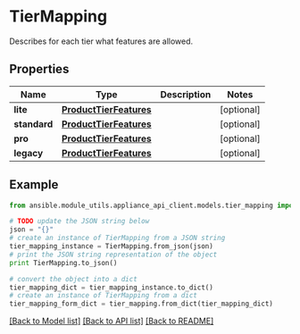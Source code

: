 # TierMapping

Describes for each tier what features are allowed. 

## Properties
Name | Type | Description | Notes
------------ | ------------- | ------------- | -------------
**lite** | [**ProductTierFeatures**](ProductTierFeatures.md) |  | [optional] 
**standard** | [**ProductTierFeatures**](ProductTierFeatures.md) |  | [optional] 
**pro** | [**ProductTierFeatures**](ProductTierFeatures.md) |  | [optional] 
**legacy** | [**ProductTierFeatures**](ProductTierFeatures.md) |  | [optional] 

## Example

```python
from ansible.module_utils.appliance_api_client.models.tier_mapping import TierMapping

# TODO update the JSON string below
json = "{}"
# create an instance of TierMapping from a JSON string
tier_mapping_instance = TierMapping.from_json(json)
# print the JSON string representation of the object
print TierMapping.to_json()

# convert the object into a dict
tier_mapping_dict = tier_mapping_instance.to_dict()
# create an instance of TierMapping from a dict
tier_mapping_form_dict = tier_mapping.from_dict(tier_mapping_dict)
```
[[Back to Model list]](../README.md#documentation-for-models) [[Back to API list]](../README.md#documentation-for-api-endpoints) [[Back to README]](../README.md)


